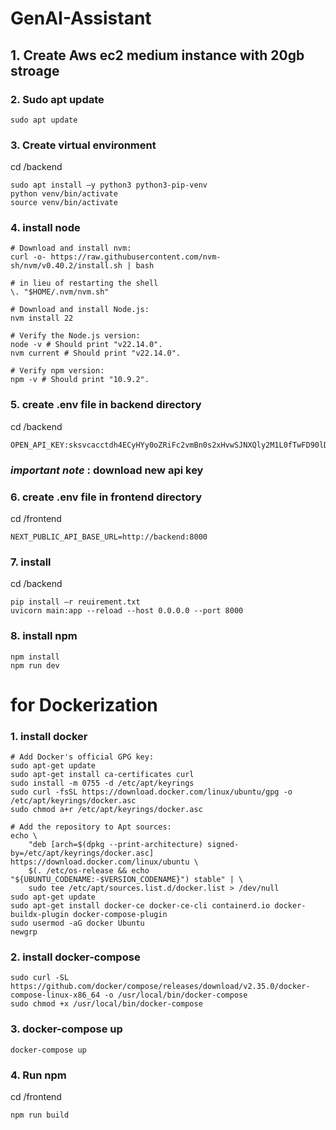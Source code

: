 # GenAI-Assistant
## 1. Create Aws ec2 medium instance with 20gb stroage
### 2.	Sudo apt update
```
sudo apt update
```
### 3.	Create virtual environment 
cd /backend
```
sudo apt install –y python3 python3-pip-venv
python venv/bin/activate
source venv/bin/activate

```
### 4.	install node
```
# Download and install nvm:
curl -o- https://raw.githubusercontent.com/nvm-sh/nvm/v0.40.2/install.sh | bash

# in lieu of restarting the shell
\. "$HOME/.nvm/nvm.sh"

# Download and install Node.js:
nvm install 22

# Verify the Node.js version:
node -v # Should print "v22.14.0".
nvm current # Should print "v22.14.0".

# Verify npm version:
npm -v # Should print "10.9.2".
```
### 5. create .env file in backend directory
cd /backend
```
OPEN_API_KEY:sksvcacctdh4ECyHYy0oZRiFc2vmBn0s2xHvwSJNXQly2M1L0fTwFD90lD1UgKHeSSBxo2GPSc50CX2yTLT3BlbkFJopihJ5WwNWSYwyLMZhquZ_I1rvSM7Q3tRLetXuZCfVMh7uBVPk2ns9FEVlcQAwB4OxHtrLkwA
```
###  *important note* : download new api key

### 6. create .env file in frontend directory
cd /frontend

```
NEXT_PUBLIC_API_BASE_URL=http://backend:8000
```
### 7. install 
cd /backend

```
pip install –r reuirement.txt
uvicorn main:app --reload --host 0.0.0.0 --port 8000

```
### 8. install npm
```
npm install
npm run dev 
```
# for Dockerization
### 1.	install docker
```
# Add Docker's official GPG key:
sudo apt-get update
sudo apt-get install ca-certificates curl
sudo install -m 0755 -d /etc/apt/keyrings
sudo curl -fsSL https://download.docker.com/linux/ubuntu/gpg -o /etc/apt/keyrings/docker.asc
sudo chmod a+r /etc/apt/keyrings/docker.asc

# Add the repository to Apt sources:
echo \
	"deb [arch=$(dpkg --print-architecture) signed-by=/etc/apt/keyrings/docker.asc] https://download.docker.com/linux/ubuntu \
	$(. /etc/os-release && echo "${UBUNTU_CODENAME:-$VERSION_CODENAME}") stable" | \
	sudo tee /etc/apt/sources.list.d/docker.list > /dev/null
sudo apt-get update
sudo apt-get install docker-ce docker-ce-cli containerd.io docker-buildx-plugin docker-compose-plugin
sudo usermod -aG docker Ubuntu
newgrp
```
### 2.	install docker-compose
```
sudo curl -SL https://github.com/docker/compose/releases/download/v2.35.0/docker-compose-linux-x86_64 -o /usr/local/bin/docker-compose
sudo chmod +x /usr/local/bin/docker-compose

```

### 3.	docker-compose up
```
docker-compose up
```
### 4. Run npm
cd /frontend
```
npm run build
```








